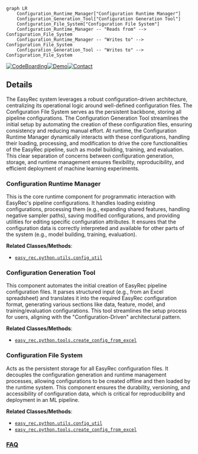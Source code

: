 ```mermaid
graph LR
    Configuration_Runtime_Manager["Configuration Runtime Manager"]
    Configuration_Generation_Tool["Configuration Generation Tool"]
    Configuration_File_System["Configuration File System"]
    Configuration_Runtime_Manager -- "Reads from" --> Configuration_File_System
    Configuration_Runtime_Manager -- "Writes to" --> Configuration_File_System
    Configuration_Generation_Tool -- "Writes to" --> Configuration_File_System
```

[![CodeBoarding](https://img.shields.io/badge/Generated%20by-CodeBoarding-9cf?style=flat-square)](https://github.com/CodeBoarding/GeneratedOnBoardings)[![Demo](https://img.shields.io/badge/Try%20our-Demo-blue?style=flat-square)](https://www.codeboarding.org/demo)[![Contact](https://img.shields.io/badge/Contact%20us%20-%20contact@codeboarding.org-lightgrey?style=flat-square)](mailto:contact@codeboarding.org)

## Details

The EasyRec system leverages a robust configuration-driven architecture, centralizing its operational logic around well-defined configuration files. The Configuration File System serves as the persistent backbone, storing all pipeline configurations. The Configuration Generation Tool streamlines the initial setup by automating the creation of these configuration files, ensuring consistency and reducing manual effort. At runtime, the Configuration Runtime Manager dynamically interacts with these configurations, handling their loading, processing, and modification to drive the core functionalities of the EasyRec pipeline, such as model building, training, and evaluation. This clear separation of concerns between configuration generation, storage, and runtime management ensures flexibility, reproducibility, and efficient deployment of machine learning experiments.

### Configuration Runtime Manager
This is the core runtime component for programmatic interaction with EasyRec's pipeline configurations. It handles loading existing configurations, processing them (e.g., expanding shared features, handling negative sampler paths), saving modified configurations, and providing utilities for editing specific configuration attributes. It ensures that the configuration data is correctly interpreted and available for other parts of the system (e.g., model building, training, evaluation).


**Related Classes/Methods**:

- <a href="https://github.com/alibaba/EasyRec/blob/master/easy_rec/python/utils/config_util.py" target="_blank" rel="noopener noreferrer">`easy_rec.python.utils.config_util`</a>


### Configuration Generation Tool
This component automates the initial creation of EasyRec pipeline configuration files. It parses structured input (e.g., from an Excel spreadsheet) and translates it into the required EasyRec configuration format, generating various sections like data, feature, model, and training/evaluation configurations. This tool streamlines the setup process for users, aligning with the "Configuration-Driven" architectural pattern.


**Related Classes/Methods**:

- <a href="https://github.com/alibaba/EasyRec/blob/master/easy_rec/python/tools/create_config_from_excel.py" target="_blank" rel="noopener noreferrer">`easy_rec.python.tools.create_config_from_excel`</a>


### Configuration File System
Acts as the persistent storage for all EasyRec configuration files. It decouples the configuration generation and runtime management processes, allowing configurations to be created offline and then loaded by the runtime system. This component ensures the durability, versioning, and accessibility of configuration data, which is critical for reproducibility and deployment in an ML pipeline.


**Related Classes/Methods**:

- <a href="https://github.com/alibaba/EasyRec/blob/master/easy_rec/python/utils/config_util.py" target="_blank" rel="noopener noreferrer">`easy_rec.python.utils.config_util`</a>
- <a href="https://github.com/alibaba/EasyRec/blob/master/easy_rec/python/tools/create_config_from_excel.py" target="_blank" rel="noopener noreferrer">`easy_rec.python.tools.create_config_from_excel`</a>




### [FAQ](https://github.com/CodeBoarding/GeneratedOnBoardings/tree/main?tab=readme-ov-file#faq)